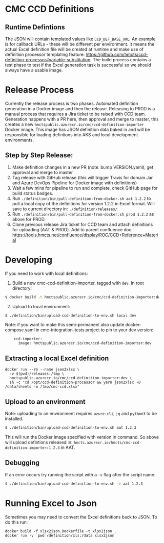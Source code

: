 # CMC CCD Definitions

## Runtime Defintions

The JSON will contain templated values like `CCD_DEF_BASE_URL`. An example is for callback URLs - these will be different per environment. It means the actual Excel definition file will be created at runtime and make use of definition processor templating feature: https://github.com/hmcts/ccd-definition-processor#variable-substitution. The build process contains a test phase to test if the Excel generation task is successful so we should always have a usable image.

# Release Process

Currently the release process is two phases. Automated definition generation in a Docker image and then the release. Releasing to PROD is a manual process that requires a Jira ticket to be raised with CCD team. Generation happens with a PR here, then approval and merge to master, this creates a new `hmctspublic.azurecr.io/cmc/ccd-definition-importer` Docker image. This image has JSON definition data baked in and will be responsible for loading defintions into AKS and local development environments.

## Step by Step Release:

1. Make definition changes in a new PR (note: bump VERSION.yaml), get approval and merge to master
1. Tag release with GitHub release (this will trigger Travis for domain Jar and Azure DevOps Pipeline for Docker image with definitions)
1. Wait a few mins for pipeline to run and complete, check GitHub page for build status badges.
1. Run `./definition/bin/pull-definition-from-docker.sh aat 1.2.2` to pull a local copy of the definitions for version 1.2.2 in Excel format. Will save to current directory in: `./definition/releases/`.
1. Run `./definition/bin/pull-definition-from-docker.sh prod 1.2.2` as above for PROD.
1. Clone previous release Jira ticket for CCD team and attach definitions for uploading (AAT & PROD). Add to parent confluence doc: https://tools.hmcts.net/confluence/display/ROC/CCD+Reference+Material

# Developing 

If you need to work with local definitions:

1. Build a new cmc-ccd-definition-importer, tagged with `dev`. In root directory:
```bash
$ docker build -t hmctspublic.azurecr.io/cmc/ccd-definition-importer:dev -f definition/Dockerfile .
```

2. Upload to local environment:
```bash
$ ./definition/bin/upload-ccd-definition-to-env.sh local dev
```

Note: if you want to make this semi-permanent also update docker-compose.yaml in cmc-integration-tests project to pin to your dev version:
```
    ccd-importer:
      image: hmctspublic.azurecr.io/cmc/ccd-definition-importer:dev
```

## Extracting a local Excel definition

```
docker run --rm --name json2xlsx \
  -v $(pwd)/releases:/tmp \
  hmctspublic.azurecr.io/cmc/ccd-definition-importer:dev \
  sh -c "cd /opt/ccd-definition-processor && yarn json2xlsx -D /data/sheets -o /tmp/cmc-ccd.xlsx"
```

## Upload to an environment

Note: uploading to an environment requires `azure-cli`, `jq` and `python3` to be installed.

```bash
$ ./definition/bin/upload-ccd-definition-to-env.sh aat 1.2.3
```

This will run the Docker image specified with version in command. So above will upload defintions released in: `hmcts.azurecr.io/hmcts/cmc-ccd-definition-importer:1.2.3` in AAT.

## Debugging

If an error occurs try running the script with a `-v` flag after the script name:
```bash
$ ./definition/bin/upload-ccd-definition-to-env.sh -v aat 1.2.3
```

# Running Excel to Json

Sometimes you may need to convert the Excel definitions back to JSON. To do this run:

```
docker build -f xlsx2json.Dockerfile -t xlsx2json .
docker run -v `pwd`/definition/xls:/data xlsx2json
```
